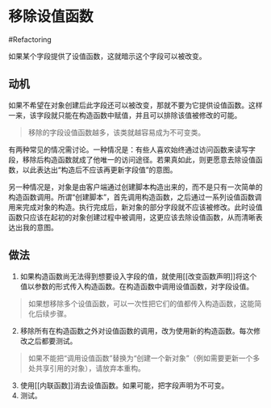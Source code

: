 # 移除设值函数
#Refactoring 

如果某个字段提供了设值函数，这就暗示这个字段可以被改变。

## 动机

如果不希望在对象创建后此字段还可以被改变，那就不要为它提供设值函数。这样一来，该字段就只能在构造函数中赋值，并且可以排除该值被修改的可能。

> 移除的字段设值函数越多，该类就越容易成为不可变类。

有两种常见的情况需讨论。一种情况是：有些人喜欢始终通过访问函数来读写字段，移除后构造函数就成了他唯一的访问途径。若果真如此，则更愿意去除设值函数，以此表达出“构造后不应该再更新字段值”的意图。

另一种情况是，对象是由客户端通过创建脚本构造出来的，而不是只有一次简单的构造函数调用。所谓“创建脚本”，首先调用构造函数，之后通过一系列设值函数调用来完成对象的构造。执行完成后，新对象的部分字段就不应该被修改。此时设值函数只应该在起初的对象创建过程中被调用，这更应该去除设值函数，从而清晰表达出我的意图。

## 做法

1. 如果构造函数尚无法得到想要设入字段的值，就使用[[改变函数声明]]将这个值以参数的形式传入构造函数。在构造函数中调用设值函数，对字段设值。

> 如果想移除多个设值函数，可以一次性把它们的值都传入构造函数，这能简化后续步骤。

2. 移除所有在构造函数之外对设值函数的调用，改为使用新的构造函数。每次修改之后都要测试。

> 如果不能把“调用设值函数”替换为“创建一个新对象”（例如需要更新一个多处共享引用的对象），请放弃本重构。

3. 使用[[内联函数]]消去设值函数。如果可能，把字段声明为不可变。
4. 测试。